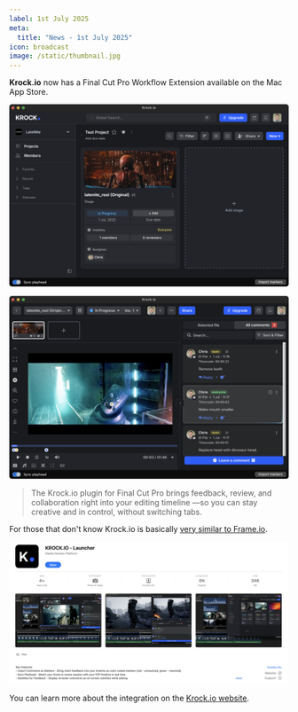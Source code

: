 ```yaml
---
label: 1st July 2025
meta:
  title: "News - 1st July 2025"
icon: broadcast
image: /static/thumbnail.jpg
---
```


**Krock.io** now has a Final Cut Pro Workflow Extension available on the Mac App Store.

![](/static/krockio-fcp-01.png)

![](/static/krockio-fcp-02.png)

> The Krock.io plugin for Final Cut Pro brings feedback, review, and collaboration right into your editing timeline —so you can stay creative and in control, without switching tabs.

For those that don't know Krock.io is basically [very similar to Frame.io](https://krock.io/blog/frame-io-alternative-2025/).

![](/static/krockio-fcp.png)

You can learn more about the integration on the [Krock.io website](https://krock.io/finalcut-integration/).